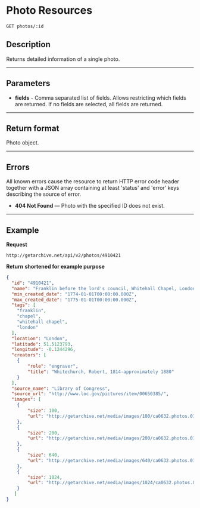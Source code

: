 # Photo Resources

    GET photos/:id

## Description
Returns detailed information of a single photo.

***

## Parameters

- **fields** - Comma separated list of fields. Allows restricting which fields are returned. If no fields are selected, all fields are returned.

***

## Return format
Photo object.

***

## Errors
All known errors cause the resource to return HTTP error code header together with a JSON array containing at least 'status' and 'error' keys describing the source of error.

- **404 Not Found** — Photo with the specified ID does not exist.


***

## Example
**Request**

    http://getarchive.net/api/v2/photos/4910421

**Return** __shortened for example purpose__
``` json
{
  "id": "4910421",
  "name": "Franklin before the lord's council, Whitehall Chapel, London, 1774",
  "min_created_date": "1774-01-01T00:00:00.000Z",
  "max_created_date": "1775-01-01T00:00:00.000Z",
  "tags": [
    "franklin",
    "chapel",
    "whitehall chapel",
    "london"
  ],
  "location": "London",
  "latitude": 51.5123793,
  "longitude": -0.1244296,
  "creators": [
    {
        "role": "engraver",
        "title": "Whitechurch, Robert, 1814-approximately 1880"
    }
  ],
  "source_name": "Library of Congress",
  "source_url": "http://www.loc.gov/pictures/item/00650385/",
  "images": [
    {
        "size": 100,
        "url": "http://getarchive.net/media/images/100/ca0632.photos.016181p.jpg"
    },
    {
        "size": 200,
        "url": "http://getarchive.net/media/images/200/ca0632.photos.016181p.jpg"
    },
    {
        "size": 640,
        "url": "http://getarchive.net/media/images/640/ca0632.photos.016181p.jpg"
    },
    {
        "size": 1024,
        "url": "http://getarchive.net/media/images/1024/ca0632.photos.016181p.jpg"
    }
   ]
}
```
